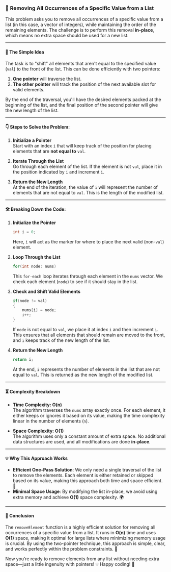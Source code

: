 ### 🌟 **Removing All Occurrences of a Specific Value from a List**

This problem asks you to remove all occurrences of a specific value from a list (in this case, a vector of integers), while maintaining the order of the remaining elements. The challenge is to perform this removal **in-place**, which means no extra space should be used for a new list.

---

#### 🧠 **The Simple Idea**

The task is to "shift" all elements that aren't equal to the specified value (`val`) to the front of the list. This can be done efficiently with two pointers:
1. **One pointer** will traverse the list.
2. **The other pointer** will track the position of the next available slot for valid elements.

By the end of the traversal, you'll have the desired elements packed at the beginning of the list, and the final position of the second pointer will give the new length of the list.

---

#### 👇 **Steps to Solve the Problem:**

1. **Initialize a Pointer**  
   Start with an index `i` that will keep track of the position for placing elements that are **not equal to** `val`.

2. **Iterate Through the List**  
   Go through each element of the list. If the element is not `val`, place it in the position indicated by `i` and increment `i`.

3. **Return the New Length**  
   At the end of the iteration, the value of `i` will represent the number of elements that are not equal to `val`. This is the length of the modified list.

---

#### 🛠 **Breaking Down the Code:**

1. **Initialize the Pointer**  
   ```cpp
   int i = 0;
   ```
   Here, `i` will act as the marker for where to place the next valid (non-`val`) element.

2. **Loop Through the List**  
   ```cpp
   for(int node: nums)
   ```
   This `for-each` loop iterates through each element in the `nums` vector. We check each element (`node`) to see if it should stay in the list.

3. **Check and Shift Valid Elements**  
   ```cpp
   if(node != val)
   {
       nums[i] = node;
       i++;
   }
   ```
   If `node` is not equal to `val`, we place it at index `i` and then increment `i`. This ensures that all elements that should remain are moved to the front, and `i` keeps track of the new length of the list.

4. **Return the New Length**  
   ```cpp
   return i;
   ```
   At the end, `i` represents the number of elements in the list that are not equal to `val`. This is returned as the new length of the modified list.

---

#### ⏳ **Complexity Breakdown**

- **Time Complexity: O(n)**  
  The algorithm traverses the `nums` array exactly once. For each element, it either keeps or ignores it based on its value, making the time complexity linear in the number of elements (`n`).

- **Space Complexity: O(1)**  
  The algorithm uses only a constant amount of extra space. No additional data structures are used, and all modifications are done **in-place**.

---

#### 💡 **Why This Approach Works**

- **Efficient One-Pass Solution**: We only need a single traversal of the list to remove the elements. Each element is either retained or skipped based on its value, making this approach both time and space efficient. 🚀
- **Minimal Space Usage**: By modifying the list in-place, we avoid using extra memory and achieve **O(1)** space complexity. 🌍

---

#### 🚀 **Conclusion**

The `removeElement` function is a highly efficient solution for removing all occurrences of a specific value from a list. It runs in **O(n)** time and uses **O(1)** space, making it optimal for large lists where minimizing memory usage is crucial. By using the two-pointer technique, this approach is simple, clear, and works perfectly within the problem constraints. 🎯

Now you’re ready to remove elements from any list without needing extra space—just a little ingenuity with pointers! 💡 Happy coding! 🎉